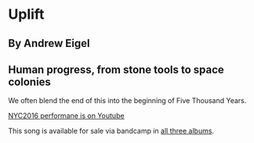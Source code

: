 #  Uplift
## By Andrew Eigel
## Human progress, from stone tools to space colonies

We often blend the end of this into the beginning of Five Thousand Years.

[NYC2016 performane is on Youtube](https://www.youtube.com/watch?v=4OR4xhTdlfk&index=5&list=PL2kAZU4YexD8EtbrNfI6RP0rjsTAIYwK6)

This song is available for sale via bandcamp in [all three albums](https//humanistculture.bandcamp.com/).

